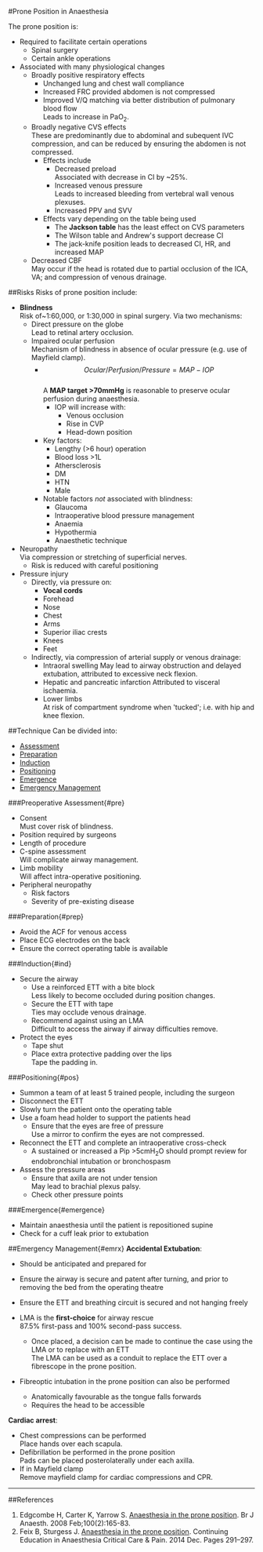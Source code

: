 #Prone Position in Anaesthesia

The prone position is:
* Required to facilitate certain operations
	* Spinal surgery
	* Certain ankle operations
* Associated with many physiological changes
	* Broadly positive respiratory effects
		* Unchanged lung and chest wall compliance
		* Increased FRC provided abdomen is not compressed
		* Improved V/Q matching via better distribution of pulmonary blood flow   
		Leads to increase in PaO<sub>2</sub>.
	* Broadly negative CVS effects  
	These are predominantly due to abdominal and subequent IVC compression, and can be reduced by ensuring the abdomen is not compressed.
		* Effects include
			* Decreased preload  
			Associated with decrease in CI by ~25%.
			* Increased venous pressure  
			Leads to increased bleeding from vertebral wall venous plexuses.
			* Increased PPV and SVV
		* Effects vary depending on the table being used
			* The **Jackson table** has the least effect on CVS parameters
			* The Wilson table and Andrew's support decrease CI
			* The jack-knife position leads to decreased CI, HR, and increased MAP
	* Decreased CBF  
	May occur if the head is rotated due to partial occlusion of the ICA, VA; and compression of venous drainage.


##Risks
Risks of prone position include:
* **Blindness**  
Risk of~1:60,000, or 1:30,000 in spinal surgery. Via two mechanisms:
	* Direct pressure on the globe  
	Lead to retinal artery occlusion.
	* Impaired ocular perfusion  
	Mechanism of blindness in absence of ocular pressure (e.g. use of Mayfield clamp).
		* $$Ocular / Perfusion / Pressure = MAP - IOP$$  
		A **MAP target >70mmHg** is reasonable to preserve ocular perfusion during anaesthesia.
			* IOP will increase with:
				* Venous occlusion
				* Rise in CVP
				* Head-down position
		* Key factors:
			* Lengthy (>6 hour) operation
			* Blood loss >1L
			* Athersclerosis
			* DM
			* HTN
			* Male
		* Notable factors *not* associated with blindness:
			* Glaucoma
			* Intraoperative blood pressure management
			* Anaemia
			* Hypothermia
			* Anaesthetic technique
* Neuropathy  
Via compression or stretching of superficial nerves.
	* Risk is reduced with careful positioning
* Pressure injury
	* Directly, via pressure on:
		* **Vocal cords**
		* Forehead
		* Nose
		* Chest
		* Arms
		* Superior iliac crests
		* Knees
		* Feet
	* Indirectly, via compression of arterial supply or venous drainage:
		* Intraoral swelling
		May lead to airway obstruction and delayed extubation, attributed to excessive neck flexion.
		* Hepatic and pancreatic infarction 
		Attributed to visceral ischaemia.
		* Lower limbs  
		At risk of compartment syndrome when 'tucked'; i.e. with hip and knee flexion.



##Technique
Can be divided into:
* [Assessment](#pre)
* [Preparation](#prep)
* [Induction](#ind)
* [Positioning](#pos)
* [Emergence](#emergence)
* [Emergency Management](#emrx)


###Preoperative Assessment{#pre}
* Consent  
Must cover risk of blindness.
* Position required by surgeons
* Length of procedure
* C-spine assessment  
Will complicate airway management.
* Limb mobility  
Will affect intra-operative positioning.
* Peripheral neuropathy
	* Risk factors
	* Severity of pre-existing disease


###Preparation{#prep}
* Avoid the ACF for venous access
* Place ECG electrodes on the back
* Ensure the correct operating table is available


###Induction{#ind}
* Secure the airway
	* Use a reinforced ETT with a bite block  
	Less likely to become occluded during position changes.
	* Secure the ETT with tape  
	Ties may occlude venous drainage.
	* Recommend against using an LMA  
	Difficult to access the airway if airway difficulties remove.
* Protect the eyes
	* Tape shut
	* Place extra protective padding over the lips  
	Tape the padding in.


###Positioning{#pos}
* Summon a team of at least 5 trained people, including the surgeon
* Disconnect the ETT
* Slowly turn the patient onto the operating table
* Use a foam head holder to support the patients head
	* Ensure that the eyes are free of pressure  
	Use a mirror to confirm the eyes are not compressed.
* Reconnect the ETT and complete an intraoperative cross-check
	* A sustained or increased a Pip >5cmH<sub>2</sub>O should prompt review for endobronchial intubation or bronchospasm
* Assess the pressure areas
	* Ensure that axilla are not under tension  
	May lead to brachial plexus palsy.
	* Check other pressure points


###Emergence{#emergence}
* Maintain anaesthesia until the patient is repositioned supine
* Check for a cuff leak prior to extubation


##Emergency Management{#emrx}
**Accidental Extubation**:
* Should be anticipated and prepared for
* Ensure the airway is secure and patent after turning, and prior to removing the bed from the operating theatre
* Ensure the ETT and breathing circuit is secured and not hanging freely

* LMA is the **first-choice** for airway rescue  
87.5% first-pass and 100% second-pass success.
	* Once placed, a decision can be made to continue the case using the LMA or to replace with an ETT  
	The LMA can be used as a conduit to replace the ETT over a fibrescope in the prone position.
* Fibreoptic intubation in the prone position can also be performed
	* Anatomically favourable as the tongue falls forwards
	* Requires the head to be accessible


**Cardiac arrest**:
* Chest compressions can be performed  
Place hands over each scapula.
* Defibrillation be performed in the prone position  
Pads can be placed posterolaterally under each axilla.
* If in Mayfield clamp  
Remove mayfield clamp for cardiac compressions and CPR.

---
##References
1. Edgcombe H, Carter K, Yarrow S. [Anaesthesia in the prone position](https://academic.oup.com/bja/article/100/2/165/272685). Br J Anaesth. 2008 Feb;100(2):165-83. 
2. Feix B, Sturgess J. [Anaesthesia in the prone position](https://academic.oup.com/bjaed/article/14/6/291/247907). Continuing Education in Anaesthesia Critical Care & Pain. 2014 Dec. Pages 291–297. 